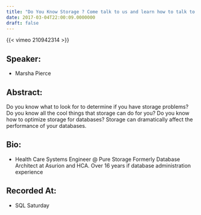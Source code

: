 ```yaml
---
title: "Do You Know Storage ? Come talk to us and learn how to talk to your Storage Admin!"
date: 2017-03-04T22:00:09.0000000
draft: false
---
```


{{< vimeo 210942314 >}}

## Speaker:

 - Marsha Pierce

## Abstract:

<p>Do you know what to look for to determine if you have storage problems? Do you know all the cool things that storage can do for you? Do you know how to optimize storage for databases?   Storage can dramatically affect the performance of your databases.</p>

## Bio:

 - <p>Health Care Systems Engineer @ Pure Storage Formerly Database Architect at Asurion and HCA. Over 16 years if database administration experience</p>

## Recorded At:

 - SQL Saturday

